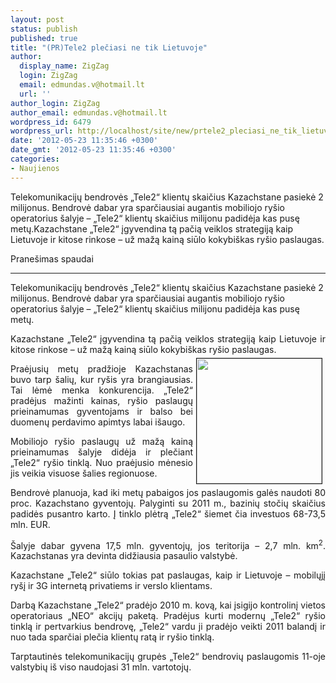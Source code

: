 ```yaml
---
layout: post
status: publish
published: true
title: "(PR)Tele2 plečiasi ne tik Lietuvoje"
author:
  display_name: ZigZag
  login: ZigZag
  email: edmundas.v@hotmail.lt
  url: ''
author_login: ZigZag
author_email: edmundas.v@hotmail.lt
wordpress_id: 6479
wordpress_url: http://localhost/site/new/prtele2_pleciasi_ne_tik_lietuvoje/
date: '2012-05-23 11:35:46 +0300'
date_gmt: '2012-05-23 11:35:46 +0300'
categories:
- Naujienos
---
```

<p>
	<span style="text-align: justify; ">Telekomunikacijų bendrovės &bdquo;Tele2&ldquo; klientų skaičius Kazachstane pasiekė 2 milijonus. Bendrovė dabar yra sparčiausiai augantis mobiliojo ry&scaron;io operatorius &scaron;alyje &ndash; &bdquo;Tele2&ldquo; klientų skaičius milijonu padidėja kas pusę metų.Kazachstane &bdquo;Tele2&ldquo; įgyvendina tą pačią veiklos strategiją kaip Lietuvoje ir kitose rinkose &ndash; už mažą kainą siūlo kokybi&scaron;kas ry&scaron;io paslaugas.</span></p>
<p style="text-align: justify; ">
	Prane&scaron;imas spaudai</p>
<hr />
<p>
	<span style="text-align: justify; ">Telekomunikacijų bendrovės &bdquo;Tele2&ldquo; klientų skaičius Kazachstane pasiekė 2 milijonus. Bendrovė dabar yra sparčiausiai augantis mobiliojo ry&scaron;io operatorius &scaron;alyje &ndash; &bdquo;Tele2&ldquo; klientų skaičius milijonu padidėja kas pusę metų.</span></p>
<p style="text-align: justify; ">
	Kazachstane &bdquo;Tele2&ldquo; įgyvendina tą pačią veiklos strategiją kaip Lietuvoje ir kitose rinkose &ndash; už mažą kainą siūlo kokybi&scaron;kas ry&scaron;io paslaugas.<img alt="" src="http://technews.lt/userfiles/kYrYqCkiUuTHCq-xKdM3UgZngn85ARhvJKTrHLBJ4Qw_300x300.jpg" style="border-width: 1px; border-style: solid; margin: 5px; float: right; width: 200px; height: 200px; " /></p>
<p style="text-align: justify; ">
	Praėjusių metų pradžioje Kazachstanas buvo tarp &scaron;alių, kur ry&scaron;is yra brangiausias. Tai lėmė menka konkurencija. &bdquo;Tele2&ldquo; pradėjus mažinti kainas, ry&scaron;io paslaugų prieinamumas gyventojams ir balso bei duomenų perdavimo apimtys labai i&scaron;augo.</p>
<p style="text-align: justify; ">
	Mobiliojo ry&scaron;io paslaugų už mažą kainą prieinamumas &scaron;alyje didėja ir plečiant &bdquo;Tele2&ldquo; ry&scaron;io tinklą. Nuo praėjusio mėnesio jis veikia visuose &scaron;alies regionuose.</p>
<p style="text-align: justify; ">
	Bendrovė planuoja, kad iki metų pabaigos jos paslaugomis galės naudoti 80 proc. Kazachstano gyventojų. Palyginti su 2011 m., bazinių stočių skaičius padidės pusantro karto. Į tinklo plėtrą &bdquo;Tele2&ldquo; &scaron;iemet čia investuos 68-73,5 mln. EUR.</p>
<p style="text-align: justify; ">
	&Scaron;alyje dabar gyvena 17,5 mln. gyventojų, jos teritorija &ndash; 2,7 mln. km<sup>2</sup>. Kazachstanas yra devinta didžiausia pasaulio valstybė.</p>
<p style="text-align: justify; ">
	Kazachstane &bdquo;Tele2&ldquo; siūlo tokias pat paslaugas, kaip ir Lietuvoje &ndash; mobilųjį ry&scaron;į ir 3G internetą privatiems ir verslo klientams.</p>
<p style="text-align: justify; ">
	Darbą Kazachstane &bdquo;Tele2&ldquo; pradėjo 2010 m. kovą, kai įsigijo kontrolinį vietos operatoriaus &bdquo;NEO&ldquo; akcijų paketą. Pradėjus kurti modernų &bdquo;Tele2&ldquo; ry&scaron;io tinklą ir pertvarkius bendrovę, &bdquo;Tele2&ldquo; vardu ji pradėjo veikti 2011 balandį ir nuo tada sparčiai plečia klientų ratą ir ry&scaron;io tinklą.</p>
<p style="text-align: justify; ">
	Tarptautinės telekomunikacijų grupės &bdquo;Tele2&ldquo; bendrovių paslaugomis 11-oje valstybių i&scaron; viso naudojasi 31 mln. vartotojų.</p>
